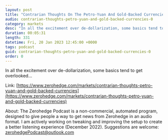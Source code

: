 ```yaml
---
layout: post
title: "Contrarian Thoughts On The Petro-Yuan And Gold-Backed Currencies"
audio: contrarian-thoughts-petro-yuan-and-gold-backed-currencies-0
category: markets
desc: "In all the excitement over de-dollarization, some basics tend to get overlooked..."
duration: 00:05:31
length: 331
datetime: Fri, 20 Jan 2023 12:45:00 +0000
tags: podcast
guid: contrarian-thoughts-petro-yuan-and-gold-backed-currencies-0
order: 0
---
```

In all the excitement over de-dollarization, some basics tend to get overlooked...

Link: [https://www.zerohedge.com/markets/contrarian-thoughts-petro-yuan-and-gold-backed-currencies](https://www.zerohedge.com/markets/contrarian-thoughts-petro-yuan-and-gold-backed-currencies)

About: The Zerohedge Podcast is a non-commercial, automated program, designed to give people a way to get news from Zerohedge in an audio format.  I am actively working on tweaking and improving the setup to create a better listening experience (December 2022).  Suggestions are welcome: [zerohedgePodcast@outlook.com](mailto:zerohedgePodcast@outlook.com)